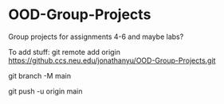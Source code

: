 # OOD-Group-Projects
Group projects for assignments 4-6 and maybe labs? 

To add stuff:
git remote add origin https://github.ccs.neu.edu/jonathanyu/OOD-Group-Projects.git

git branch -M main

git push -u origin main
